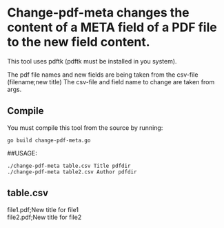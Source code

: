 # Change-pdf-meta changes the content of a META field of a PDF file to the new field content.

This tool uses pdftk (pdftk must be installed in you system).

The pdf file names and new fields are being taken from the csv-file (filename;new title)
The csv-file and field name to change are taken from args.

## Compile
You must compile this tool from the source by running:  
```
go build change-pdf-meta.go
```


##USAGE: 
```
./change-pdf-meta table.csv Title pdfdir
./change-pdf-meta table2.csv Author pdfdir
```

table.csv
---------
file1.pdf;New title for file1   
file2.pdf;New title for file2